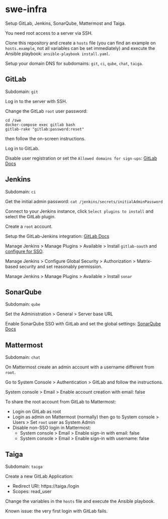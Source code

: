 # swe-infra

Setup GitLab, Jenkins, SonarQube, Mattermost and Taiga.

You need root access to a server via SSH.

Clone this repository and create a `hosts` file (you can find an example on `hosts.example`, not all variables can be set immediately) and execute the Ansible playbook: `ansible-playbook install.yaml`.

Setup your domain DNS for subdomains: `git`, `ci`, `qube`, `chat`, `taiga`.

## GitLab

Subdomain: `git`

Log in to the server with SSH.

Change the GitLab `root` user password:

```
cd /swe
docker-compose exec gitlab bash
gitlab-rake "gitlab:password:reset"
```

then follow the on-screen instructions.

Log in to GitLab.

Disable user registration or set the `Allowed domains for sign-ups`: [GitLab Docs](https://docs.gitlab.com/ee/user/admin_area/settings/sign_up_restrictions.html)

## Jenkins

Subdomain: `ci`

Get the initial admin password: `cat /jenkins/secrets/initialAdminPassword`

Connect to your Jenkins instance, click `Select plugins to install` and select the GitLab plugin.

Create a `root` account.

Setup the GitLab-Jenkins integration: [GitLab Docs](https://docs.gitlab.com/ee/integration/jenkins.html)

Manage Jenkins > Manage Plugins > Available > Install `gitlab-oauth` and [configure for SSO](https://github.com/jenkinsci/gitlab-oauth-plugin/blob/master/docs/README.md).

Manage Jenkins > Configure Global Security > Authorization > Matrix-based security and set reasonably permission.

Manage Jenkins > Manage Plugins > Available > Install `sonar`

## SonarQube

Subdomain: `qube`

Set the Administration > General > Server base URL

Enable SonarQube SSO with GitLab and set the global settings: [SonarQube Docs](https://docs.sonarqube.org/latest/analysis/gitlab-integration/)

## Mattermost

Subdomain: `chat`

On Mattermost create an admin account with a username different from `root`.

Go to System Console > Authentication > GitLab and follow the instructions.

System console > Email > Enable account creation with email: false

To share the root account from GitLab to Mattermost:

- Login on GitLab as root
- Login as admin on Mattermost (normally) then go to System console > Users > Set `root` user as System Admin
- Disable non-SSO login in Mattermost:
  - System console > Email > Enable sign-in with email: false
  - System console > Email > Enable sign-in with username: false

## Taiga

Subdomain: `taiga`

Create a new GitLab Application:

- Redirect URI: https://taiga.<domain>/login
- Scopes: read_user

Change the variables in the `hosts` file and execute the Ansible playbook.

Known issue: the very first login with GitLab fails.
